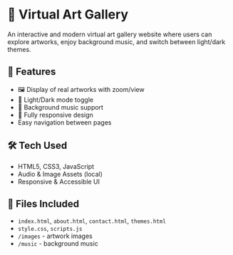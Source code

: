 # 🎨 Virtual Art Gallery

An interactive and modern virtual art gallery website where users can explore artworks, enjoy background music, and switch between light/dark themes.

## 🚀 Features

- 🖼️ Display of real artworks with zoom/view
- 🌙 Light/Dark mode toggle
- 🎵 Background music support
- 📱 Fully responsive design
- Easy navigation between pages

## 🛠️ Tech Used

- HTML5, CSS3, JavaScript
- Audio & Image Assets (local)
- Responsive & Accessible UI

## 📁 Files Included

- `index.html`, `about.html`, `contact.html`, `themes.html`
- `style.css`, `scripts.js`
- `/images` - artwork images  
- `/music` - background music


